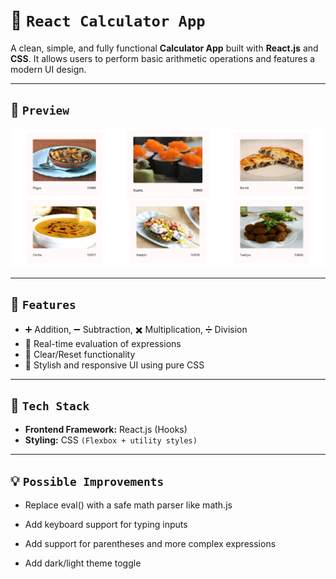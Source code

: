 # 🧮 `React Calculator App`

A clean, simple, and fully functional **Calculator App** built with **React.js** and **CSS**. It allows users to perform basic arithmetic operations and features a modern UI design.

---

## 📸 `Preview`

![Calculator Screenshot](./reactJsFetch3Huxn.png) <!-- Add a screenshot if available -->

---

## 🧠 `Features`

- ➕ Addition, ➖ Subtraction, ✖️ Multiplication, ➗ Division
- 🟰 Real-time evaluation of expressions
- 🧼 Clear/Reset functionality
- 🎨 Stylish and responsive UI using pure CSS

---

## 🔧 `Tech Stack`

- **Frontend Framework:** React.js (Hooks)
- **Styling:** CSS `(Flexbox + utility styles)`

---

## 💡 `Possible Improvements`

- Replace eval() with a safe math parser like math.js

- Add keyboard support for typing inputs

- Add support for parentheses and more complex expressions

- Add dark/light theme toggle
